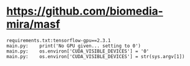 # https://github.com/biomedia-mira/masf

```console
requirements.txt:tensorflow-gpu==2.3.1
main.py:    print('No GPU given... setting to 0')
main.py:    os.environ['CUDA_VISIBLE_DEVICES'] = '0'
main.py:    os.environ['CUDA_VISIBLE_DEVICES'] = str(sys.argv[1])

```
